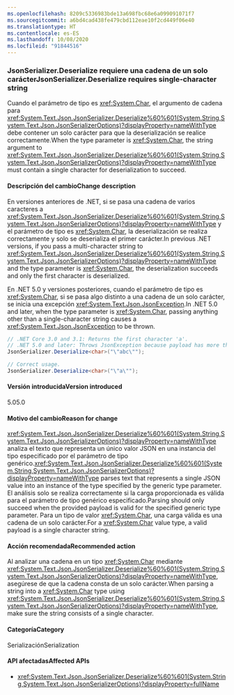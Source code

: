 ```yaml
---
ms.openlocfilehash: 8209c5336983bde13a698fbc68e6a099091071f7
ms.sourcegitcommit: a6bd4cad438fe479cbd112eae10f2cd449f06e40
ms.translationtype: HT
ms.contentlocale: es-ES
ms.lasthandoff: 10/08/2020
ms.locfileid: "91844516"
---
```

### <a name="jsonserializerdeserialize-requires-single-character-string"></a><span data-ttu-id="0527e-101">JsonSerializer.Deserialize requiere una cadena de un solo carácter</span><span class="sxs-lookup"><span data-stu-id="0527e-101">JsonSerializer.Deserialize requires single-character string</span></span>

<span data-ttu-id="0527e-102">Cuando el parámetro de tipo es <xref:System.Char>, el argumento de cadena para <xref:System.Text.Json.JsonSerializer.Deserialize%60%601(System.String,System.Text.Json.JsonSerializerOptions)?displayProperty=nameWithType> debe contener un solo carácter para que la deserialización se realice correctamente.</span><span class="sxs-lookup"><span data-stu-id="0527e-102">When the type parameter is <xref:System.Char>, the string argument to <xref:System.Text.Json.JsonSerializer.Deserialize%60%601(System.String,System.Text.Json.JsonSerializerOptions)?displayProperty=nameWithType> must contain a single character for deserialization to succeed.</span></span>

#### <a name="change-description"></a><span data-ttu-id="0527e-103">Descripción del cambio</span><span class="sxs-lookup"><span data-stu-id="0527e-103">Change description</span></span>

<span data-ttu-id="0527e-104">En versiones anteriores de .NET, si se pasa una cadena de varios caracteres a <xref:System.Text.Json.JsonSerializer.Deserialize%60%601(System.String,System.Text.Json.JsonSerializerOptions)?displayProperty=nameWithType> y el parámetro de tipo es <xref:System.Char>, la deserialización se realiza correctamente y solo se deserializa el primer carácter.</span><span class="sxs-lookup"><span data-stu-id="0527e-104">In previous .NET versions, if you pass a multi-character string to <xref:System.Text.Json.JsonSerializer.Deserialize%60%601(System.String,System.Text.Json.JsonSerializerOptions)?displayProperty=nameWithType> and the type parameter is <xref:System.Char>, the deserialization succeeds and only the first character is deserialized.</span></span>

<span data-ttu-id="0527e-105">En .NET 5.0 y versiones posteriores, cuando el parámetro de tipo es <xref:System.Char>, si se pasa algo distinto a una cadena de un solo carácter, se inicia una excepción <xref:System.Text.Json.JsonException>.</span><span class="sxs-lookup"><span data-stu-id="0527e-105">In .NET 5.0 and later, when the type parameter is <xref:System.Char>, passing anything other than a single-character string causes a <xref:System.Text.Json.JsonException> to be thrown.</span></span>

```csharp
// .NET Core 3.0 and 3.1: Returns the first character 'a'.
// .NET 5.0 and later: Throws JsonException because payload has more than one character.
JsonSerializer.Deserialize<char>("\"abc\"");

// Correct usage.
JsonSerializer.Deserialize<char>("\"a\"");
```

#### <a name="version-introduced"></a><span data-ttu-id="0527e-106">Versión introducida</span><span class="sxs-lookup"><span data-stu-id="0527e-106">Version introduced</span></span>

<span data-ttu-id="0527e-107">5.0</span><span class="sxs-lookup"><span data-stu-id="0527e-107">5.0</span></span>

#### <a name="reason-for-change"></a><span data-ttu-id="0527e-108">Motivo del cambio</span><span class="sxs-lookup"><span data-stu-id="0527e-108">Reason for change</span></span>

<span data-ttu-id="0527e-109"><xref:System.Text.Json.JsonSerializer.Deserialize%60%601(System.String,System.Text.Json.JsonSerializerOptions)?displayProperty=nameWithType> analiza el texto que representa un único valor JSON en una instancia del tipo especificado por el parámetro de tipo genérico.</span><span class="sxs-lookup"><span data-stu-id="0527e-109"><xref:System.Text.Json.JsonSerializer.Deserialize%60%601(System.String,System.Text.Json.JsonSerializerOptions)?displayProperty=nameWithType> parses text that represents a single JSON value into an instance of the type specified by the generic type parameter.</span></span> <span data-ttu-id="0527e-110">El análisis solo se realiza correctamente si la carga proporcionada es válida para el parámetro de tipo genérico especificado.</span><span class="sxs-lookup"><span data-stu-id="0527e-110">Parsing should only succeed when the provided payload is valid for the specified generic type parameter.</span></span> <span data-ttu-id="0527e-111">Para un tipo de valor <xref:System.Char>, una carga válida es una cadena de un solo carácter.</span><span class="sxs-lookup"><span data-stu-id="0527e-111">For a <xref:System.Char> value type, a valid payload is a single character string.</span></span>

#### <a name="recommended-action"></a><span data-ttu-id="0527e-112">Acción recomendada</span><span class="sxs-lookup"><span data-stu-id="0527e-112">Recommended action</span></span>

<span data-ttu-id="0527e-113">Al analizar una cadena en un tipo <xref:System.Char> mediante <xref:System.Text.Json.JsonSerializer.Deserialize%60%601(System.String,System.Text.Json.JsonSerializerOptions)?displayProperty=nameWithType>, asegúrese de que la cadena consta de un solo carácter.</span><span class="sxs-lookup"><span data-stu-id="0527e-113">When parsing a string into a <xref:System.Char> type using <xref:System.Text.Json.JsonSerializer.Deserialize%60%601(System.String,System.Text.Json.JsonSerializerOptions)?displayProperty=nameWithType>, make sure the string consists of a single character.</span></span>

#### <a name="category"></a><span data-ttu-id="0527e-114">Categoría</span><span class="sxs-lookup"><span data-stu-id="0527e-114">Category</span></span>

<span data-ttu-id="0527e-115">Serialización</span><span class="sxs-lookup"><span data-stu-id="0527e-115">Serialization</span></span>

#### <a name="affected-apis"></a><span data-ttu-id="0527e-116">API afectadas</span><span class="sxs-lookup"><span data-stu-id="0527e-116">Affected APIs</span></span>

- <xref:System.Text.Json.JsonSerializer.Deserialize%60%601(System.String,System.Text.Json.JsonSerializerOptions)?displayProperty=fullName>

<!--

#### Affected APIs

- `M:System.Text.Json.JsonSerializer.Deserialize``1(System.String,System.Text.Json.JsonSerializerOptions)`

-->

